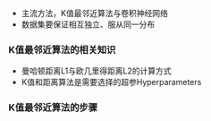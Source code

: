 * 主流方法，K值最邻近算法与卷积神经网络
* 数据集要保证相互独立、服从同一分布
### K值最邻近算法的相关知识
* 曼哈顿距离L1与欧几里得距离L2的计算方式
* K值和距离算法是需要选择的超参Hyperparameters

### K值最邻近算法的步骤